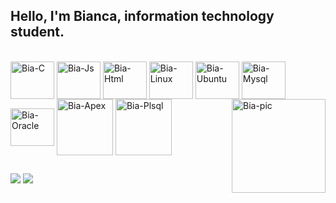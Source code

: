 ## Hello, I'm Bianca, information technology student.

<div style="display: inline_block"><br>
  <img align="center" alt="Bia-C" height="60" width="70" src="https://cdn.jsdelivr.net/gh/devicons/devicon/icons/c/c-original.svg">
  <img align="center" alt="Bia-Js" height="60" width="70" src="https://cdn.jsdelivr.net/gh/devicons/devicon/icons/javascript/javascript-original.svg">
  <img align="center" alt="Bia-Html" height="60" width="70" src="https://cdn.jsdelivr.net/gh/devicons/devicon/icons/html5/html5-original.svg">
  <img align="center" alt="Bia-Linux" height="60" width="70" src="https://cdn.jsdelivr.net/gh/devicons/devicon/icons/linux/linux-original.svg">
  <img align="center" alt="Bia-Ubuntu" height="60" width="70" src="https://cdn.jsdelivr.net/gh/devicons/devicon/icons/ubuntu/ubuntu-plain.svg">
  <img align="center" alt="Bia-Mysql" height="60" width="70" src="https://cdn.jsdelivr.net/gh/devicons/devicon/icons/mysql/mysql-original.svg">
  <img align="center" alt="Bia-Oracle" height="60" width="70" src="https://cdn.jsdelivr.net/gh/devicons/devicon/icons/oracle/oracle-original.svg">
  <img align="center" alt="Bia-Apex" height="90" width="90" src="https://img.icons8.com/plasticine/100/000000/oracle-application-express.png">
  <img align="center" alt="Bia-Plsql" height="90" width="90" src="https://img.icons8.com/plasticine/100/000000/oracle-pl-sql--v3.png">
  <img align="right" alt="Bia-pic" height="150" src="https://pa1.narvii.com/6821/168d9626b280b53463f0bc7bfe9c31ef5aaff25f_hq.gif">
</div>
  
  ##
  
<div> 
 <a href="https://discordapp.com/users/bialeticia#4612/" target="_blank"><img src="https://img.shields.io/badge/Discord-7289DA?style=for-the-badge&logo=discord&logoColor=white"/></a> 
 <a href = "mailto:biancaleticia.moura@gmail.com"><img src="https://img.shields.io/badge/Gmail-D14836?style=for-the-badge&logo=gmail&logoColor=white"/></a>
</div>
